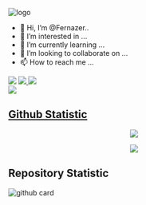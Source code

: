 ![logo](https://user-images.githubusercontent.com/84453406/133550342-c513e085-6dde-4cd8-bfc3-4d5b5692c243.jpeg)
- 👋 Hi, I’m @Fernazer..
- 👀 I’m interested in ...
- 🌱 I’m currently learning ...
- 💞️ I’m looking to collaborate on ...
- 📫 How to reach me ...

<!---
Fernazer/Fernazer is a ✨ special ✨ repository because its `README.md` (this file) appears on your GitHub profile.
You can click the Preview link to take a look at your changes.
--->
<p align="left">
  <a href="https://wa.me/6281328139682" alt="WhatsApp">
  <img src="https://img.shields.io/badge/-WhatsApp-25d366?style=flat-square&labelColor=25d366&logo=whatsapp&logoColor=white&link=https://wa.me/6281328139682"/></a>
<a href="https://instagram.com/rafli_fernazer"><img src="https://img.shields.io/badge/Instagram-E4405F?style=for-the-badge&logo=instagram&logoColor=white"/> 
<a href="https://youtu.be/ABlqSGmkvSA"><img src="https://img.shields.io/badge/YouTube-Fernazer-ff0000?style=for-the-badge&logo=youtube&logoColor=ff0000&link=https://youtube.com/Fernazer" /><br>
   <a href="https://github.com/Fernazer"><img src="https://img.shields.io/badge/-GitHub-black?style=flat-square&logo=github" /> 

## Github Statistic

<p align="center"><a href="https://github.com/Fernazer"><img src="https://github-readme-stats.vercel.app/api?username=Fernazer&show_icons=true&theme=radical"></a></p>
<p align="center"><a href="https://github.com/Fernazer"><img src="https://github-readme-stats.vercel.app/api/top-langs/?username=Fernazer&theme=radical&layout=compact"></a></p> 

## Repository Statistic
![github card](https://github-readme-stats.vercel.app/api/pin/?username=Fernazer&repo=Fernazer&theme=dark)
